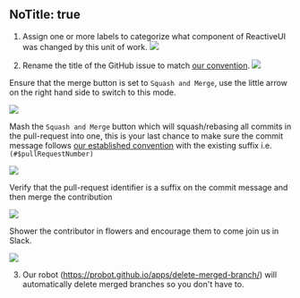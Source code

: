 NoTitle: true
---
1. Assign one or more labels to categorize what component of ReactiveUI was changed by this unit of work. ![](images/apply-one-or-more-labels.png)

2. Rename the title of the GitHub issue to match [our convention](/contribute/software-style-guide/commit-message-convention). ![](images/rename-the-title.png)

Ensure that the merge button is set to `Squash and Merge`, use the little arrow on the right hand side to switch to this mode.

![](images/squash-and-merge-commit.png)

Mash the `Squash and Merge` button which will squash/rebasing all commits in the pull-request into one, this is your last chance to make sure the commit message follows [our established convention](/contribute/software-style-guide/commit-message-convention) with the existing suffix i.e. `(#$pullRequestNumber)`

![](images/ready-for-squash-and-merge.png)

Verify that the pull-request identifier is a suffix on the commit message and then merge the contribution

![](images/squash-and-reword-the-commits.png)

Shower the contributor in flowers and encourage them to come join us in Slack.

![](images/contribution-merged.png)

3. Our robot (https://probot.github.io/apps/delete-merged-branch/) will automatically delete merged branches so you don't have to.
